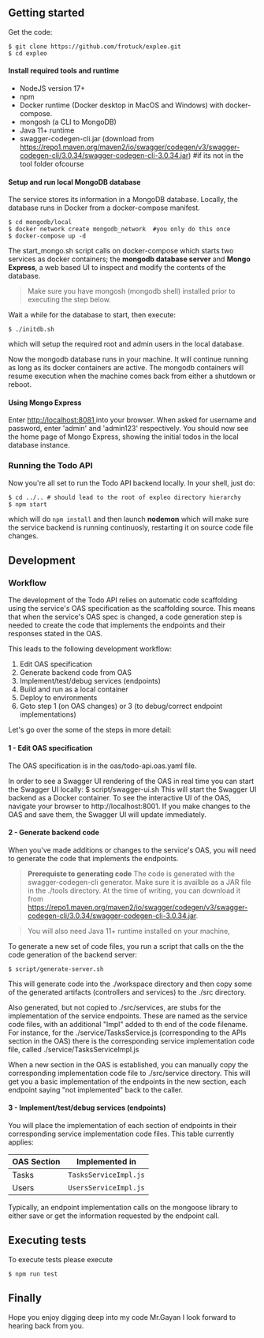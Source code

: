 ## Getting started

Get the code:

    $ git clone https://github.com/frotuck/expleo.git
    $ cd expleo

#### Install required tools and runtime

- NodeJS version 17+
- npm
- Docker runtime (Docker desktop in MacOS and Windows) with docker-compose.
- mongosh (a CLI to MongoDB)
- Java 11+ runtime
- swagger-codegen-cli.jar (download from https://repo1.maven.org/maven2/io/swagger/codegen/v3/swagger-codegen-cli/3.0.34/swagger-codegen-cli-3.0.34.jar) #if its not in the tool folder ofcourse

#### Setup and run local MongoDB database

The service stores its information in a MongoDB database. Locally, the database runs in Docker from a docker-compose manifest.

    $ cd mongodb/local
    $ docker network create mongodb_network  #you only do this once
    $ docker-compose up -d

The start_mongo.sh script calls on docker-compose which starts two services as docker containers; the **mongodb database server** and **Mongo Express**, a web based UI to inspect and modify the contents of the database.

> Make sure you have mongosh (mongodb shell) installed prior to executing the step below.

Wait a while for the database to start, then execute:

    $ ./initdb.sh

which will setup the required root and admin users in the local database.

Now the mongodb database runs in your machine. It will continue running as long as its docker containers are active. The mongodb containers will resume execution when the machine comes back from either a shutdown or reboot.

#### Using Mongo Express

Enter [http://localhost:8081 ](http://localhost:8081)into your browser. When asked for username and password, enter 'admin' and 'admin123' respectively. You should now see the home page of Mongo Express, showing the initial todos in the local database instance.

### Running the Todo API

Now you're all set to run the Todo API backend locally. In your shell, just do:

    $ cd ../.. # should lead to the root of expleo directory hierarchy
    $ npm start

which will do `npm install` and then launch **nodemon** which will make sure the service backend is running continuosly, restarting it on source code file changes.

## Development

### Workflow

The development of the Todo API relies on automatic code scaffolding using the service's OAS specification as the scaffolding source. This means that when the service's OAS spec is changed, a code generation step is needed to create the code that implements the endpoints and their responses stated in the OAS.

This leads to the following development workflow:

1. Edit OAS specification
2. Generate backend code from OAS
3. Implement/test/debug services (endpoints)
4. Build and run as a local container
5. Deploy to environments
6. Goto step 1 (on OAS changes) or 3 (to debug/correct endpoint implementations)

Let's go over the some of the steps in more detail:

#### 1 - Edit OAS specification

The OAS specification is in the oas/todo-api.oas.yaml file.

In order to see a Swagger UI rendering of the OAS in real time you can start the Swagger UI locally:
$ script/swagger-ui.sh
This will start the Swagger UI backend as a Docker container. To see the interactive UI of the OAS, navigate your browser to http://localhost:8001. If you make changes to the OAS and save them, the Swagger UI will update immediately.

#### 2 - Generate backend code

When you've made additions or changes to the service's OAS, you will need to generate the code that implements the endpoints.

> **Prerequiste to generating code**
> The code is generated with the swagger-codegen-cli generator. Make sure it is availble as a JAR file in the ./tools directory. At the time of writing, you can download it from https://repo1.maven.org/maven2/io/swagger/codegen/v3/swagger-codegen-cli/3.0.34/swagger-codegen-cli-3.0.34.jar.

> You will also need Java 11+ runtime installed on your machine,

To generate a new set of code files, you run a script that calls on the the code generation of the backend server:

    $ script/generate-server.sh

This will generate code into the ./workspace directory and then copy some of the generated artifacts (controllers and services) to the ./src directory.


Also generated, but not copied to ./src/services, are stubs for the implementation of the service endpoints. These are named as the service code files, with an additional "Impl" added to th end of the code filename. For instance, for the ./service/TasksService.js (corresponding to the APIs section in the OAS) there is the corresponding service implementation code file, called ./service/TasksServiceImpl.js

When a new section in the OAS is established, you can manually copy the corresponding implementation code file to ./src/service directory. This will get you a basic implementation of the endpoints in the new section, each endpoint saying "not implemented" back to the caller.

#### 3 - Implement/test/debug services (endpoints)

You will place the implementation of each section of endpoints in their corresponding service implementation code files. This table currently applies:

| OAS Section | Implemented in        |
| ----------- | --------------------- |
| Tasks       | `TasksServiceImpl.js` |
| Users       | `UsersServiceImpl.js` |

Typically, an endpoint implementation calls on the mongoose library to either save or get the information requested by the endpoint call.

## Executing tests

To execute tests please execute

    $ npm run test

## Finally

Hope you enjoy digging deep into my code Mr.Gayan I look forward to hearing back from you.
